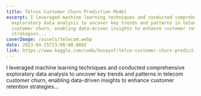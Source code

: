 ```yaml
---
title: Telcos Customer Churn Prediction Model
excerpt: I leveraged machine learning techniques and conducted comprehensive
  exploratory data analysis to uncover key trends and patterns in telecom
  customer churn, enabling data-driven insights to enhance customer retention
  strategies...
coverImage: /assets/telecom.webp
date: 2023-04-25T23:09:00.000Z
link: https://www.kaggle.com/code/busayof/telco-customer-churn-prediction
---
```

I leveraged machine learning techniques and conducted comprehensive exploratory data analysis to uncover key trends and patterns in telecom customer churn, enabling data-driven insights to enhance customer retention strategies...
